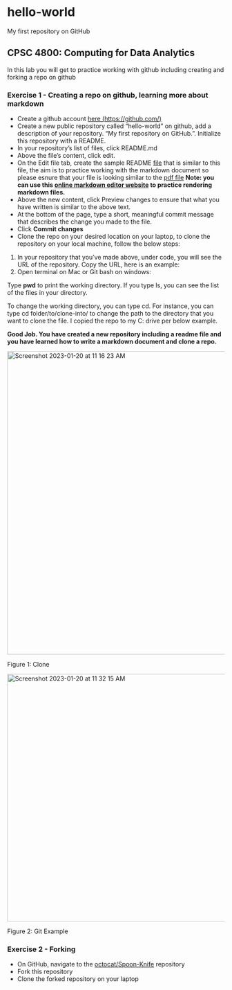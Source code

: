 # hello-world
My first repository on GitHub

## CPSC 4800: Computing for Data Analytics

In this lab you will get to practice working with github including creating and forking a repo on github

### Exercise 1 - Creating a repo on github, learning more about markdown

* Create a github account [here (https://github.com/)](https://github.com/)
* Create a new public repository called “hello-world” on github, add a description of your repository.
“My first repository on GitHub.”. Initialize this repository with a README.
* In your repository’s list of files, click README.md
* Above the file’s content, click edit.
* On the Edit file tab, create the sample README [file](https://github.com/nasimtaba/README_Template/blob/master/README.pdf) that is similar to this file, the aim is to practice working with the markdown document so please esnure that your file is looking similar to the [pdf file](https://github.com/nasimtaba/README_Template/blob/master/README.pdf) **Note: you can use this [online markdown editor website](https://dillinger.io/) to practice rendering markdown files.**
* Above the new content, click Preview changes to ensure that what you have written is similar to the
above text.
* At the bottom of the page, type a short, meaningful commit message that describes the change you
made to the file.
* Click **Commit changes**
* Clone the repo on your desired location on your laptop, to clone the repository on your local machine,
follow the below steps:

1. In your repository that you’ve made above, under code, you will see the URL of the repository. Copy the
URL, here is an example:
2. Open terminal on Mac or Git bash on windows:

Type **pwd** to print the working directory. If you type ls, you can see the list of the files in your directory.

To change the working directory, you can type cd. For instance, you can type cd folder/to/clone-into/
to change the path to the directory that you want to clone the file. I copied the repo to my C: drive per
below example.

**Good Job. You have created a new repository including a readme file and you have learned
how to write a markdown document and clone a repo.**

<img width="701" alt="Screenshot 2023-01-20 at 11 16 23 AM" src="https://user-images.githubusercontent.com/122067526/213787760-64c89595-cdd3-4420-91a2-814f74cd4027.png">

Figure 1: Clone

<img width="572" alt="Screenshot 2023-01-20 at 11 32 15 AM" src="https://user-images.githubusercontent.com/122067526/213789747-88c66cad-0329-4c80-91c3-d4cb4656384b.png">

Figure 2: Git Example

### Exercise 2 - Forking
* On GitHub, navigate to the [octocat/Spoon-Knife](https://github.com/octocat/Spoon-Knife) repository
* Fork this repository
* Clone the forked repository on your laptop
